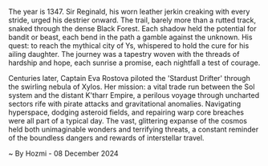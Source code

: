
The year is 1347.  Sir Reginald, his worn leather jerkin creaking with every stride, urged his destrier onward. The trail, barely more than a rutted track, snaked through the dense Black Forest.  Each shadow held the potential for bandit or beast, each bend in the path a gamble against the unknown.  His quest: to reach the mythical city of Ys, whispered to hold the cure for his ailing daughter.  The journey was a tapestry woven with the threads of hardship and hope, each sunrise a promise, each nightfall a test of courage.

Centuries later, Captain Eva Rostova piloted the 'Stardust Drifter' through the swirling nebula of Xylos.  Her mission: a vital trade run between the Sol system and the distant K'tharr Empire, a perilous voyage through uncharted sectors rife with pirate attacks and gravitational anomalies.  Navigating hyperspace, dodging asteroid fields, and repairing warp core breaches were all part of a typical day.  The vast, glittering expanse of the cosmos held both unimaginable wonders and terrifying threats,  a constant reminder of the boundless dangers and rewards of interstellar travel.

~ By Hozmi - 08 December 2024

